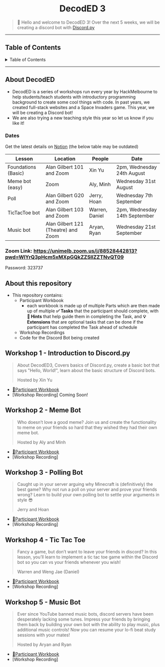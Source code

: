 <h1 align="center">DecodED 3</h1>

> 👋 Hello and welcome to DecodED 3! Over the next 5 weeks, we will be creating a discord bot with [Discord.py](https://discordpy.readthedocs.io/en/stable/index.html)

---

<h2>Table of Contents</h2>
<details>
<summary>Table of Contents</summary>

- [About DecodED](#about-decoded)
  - [Dates](#dates)
  - [Zoom Link: https://unimelb.zoom.us/j/88528442813?pwd=WlYrQ3pHcm5xMXpGQkZZSllZZTNvQT09](#zoom-link-httpsunimelbzoomusj88528442813pwdwlyrq3phcm5xmxpgqkzzsllzztnvqt09)
- [About this repository](#about-this-repository)
- [Workshop 1 - Introduction to Discord.py](#workshop-1---introduction-to-discordpy)
- [Workshop 2 - Meme Bot](#workshop-2---meme-bot)
- [Workshop 3 - Polling Bot](#workshop-4---polling-bot)
- [Workshop 4 - Tic Tac Toe](#workshop-5---tic-tac-toe)
- [Workshop 5 - Music Bot](#workshop-3---music-bot)

</details>

---

## About DecodED

* DecodED is a series of workshops run every year by HackMelbourne to help students/teach students with introductory
  programming background to create some cool things with code. In past years, we created full-stack websites and a Space Invaders game. This year, we will be creating a Discord bot!
* We are also trying a new teaching style this year so let us know if you like it!

### Dates

Get the latest details on [Notion](https://uneven-boa-710.notion.site/DecodED-3-3336c8bbd49a4df6a00b8b34af1980c6) (the below table may be outdated)

Lesson | Location | People | Date
| -- | -- | -- | -- |
Foundations (Basic) | Alan Gilbert 101 and Zoom | Xin Yu | 2pm, Wednesday 24th August
Meme bot (easy) | Zoom | Aly, Minh | Wednesday 31st August
Poll | Alan Gilbert G20 and Zoom | Jerry, Hoan | Wednesday 7th September
TicTacToe bot | Alan Gilbert 103 and Zoom | Warren, Daniel | 2pm, Wednesday 14th September
Music bot | Alan Gilbert 121 (Theatre) and Zoom | Aryan, Ryan | Wednesday 21st September

### Zoom Link: https://unimelb.zoom.us/j/88528442813?pwd=WlYrQ3pHcm5xMXpGQkZZSllZZTNvQT09
Password: 323737

## About this repository
* This repository contains:
  * Participant Workbook
    * each workbook is made up of multiple Parts which are then made up of multiple **✅ Tasks** that the participant
      should complete, with **🧩 Hints** that help guide them in completing the Task, and **💡 Extensions** that are
      optional tasks that can be done if the participant has completed the Task ahead of schedule
  * Workshop Recordings
  * Code for the Discord Bot being created

## Workshop 1 - Introduction to Discord.py

> About DecodED3, Covers basics of Discord.py, create a basic bot that says "Hello, World!", learn about the basic
> structure of Discord bots.
> 
> Hosted by Xin Yu

* [📔Participant Workbook](https://github.com/HackMelbourne/Decoded-3/tree/main/w1)
* [Workshop Recording] Coming Soon!

## Workshop 2 - Meme Bot

> Who doesn’t love a good meme? Join us and create the functionality to meme on your friends so hard that they wished
> they had their own meme bot.
> 
> Hosted by Aly and Minh

* [📔Participant Workbook](https://github.com/HackMelbourne/Decoded-3/tree/meme_bot/w2)
* [Workshop Recording]

## Workshop 3 - Polling Bot

> Caught up in your server arguing why Minecraft is (definitively) the best game? Why not run a poll on your server and
> prove your friends wrong? Learn to build your own polling bot to settle your arguments in style 😎
> 
> Jerry and Hoan

* [📔Participant Workbook](https://github.com/HackMelbourne/Decoded-3/tree/poll_system/w3)
* [Workshop Recording]

## Workshop 4 - Tic Tac Toe

> Fancy a game, but don’t want to leave your friends in discord? In this lesson, you’ll learn to implement a tic tac toe
> game within the Discord bot so you can vs your friends whenever you wish!
> 
> Warren and Weng Jae (Daniel)

* [📔Participant Workbook](https://github.com/HackMelbourne/Decoded-3/tree/tictactoe/w4)
* [Workshop Recording]

## Workshop 5 - Music Bot

> Ever since YouTube banned music bots, discord servers have been desperately lacking some tunes. Impress your friends
> by bringing them back by building your own bot with the ability to play music, plus additional music controls! Now you
> can resume your lo-fi beat study sessions with your mates!
> 
> Hosted by Aryan and Ryan

* [📔Participant Workbook](https://github.com/HackMelbourne/Decoded-3/tree/music-bot/w5)
* [Workshop Recording]
